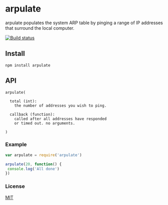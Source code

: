 # arpulate
arpulate populates the system ARP table by pinging a range of IP addresses that surround the local computer.

[![Build status](https://travis-ci.org/michaelrhodes/arpulate.png?branch=master)](https://travis-ci.org/michaelrhodes/arpulate)

## Install
```
npm install arpulate
```

## API
``` 
arpulate(

  total (int):
    the number of addresses you wish to ping.

  callback (function):
    called after all addresses have responded
    or timed out. no arguments.

)
```

### Example
``` js
var arpulate = require('arpulate')

arpulate(20, function() {
 console.log('All done') 
})
```

### License
[MIT](http://opensource.org/licenses/MIT)
